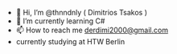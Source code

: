 - 👋 Hi, I’m @thnndnly ( Dimitrios Tsakos )
- 🌱 I’m currently learning C#
- 📫 How to reach me derdimi2000@gmail.com
- currently studying at HTW Berlin

<!---
thnndnly/thnndnly is a ✨ special ✨ repository because its `README.md` (this file) appears on your GitHub profile.
You can click the Preview link to take a look at your changes.
--->

